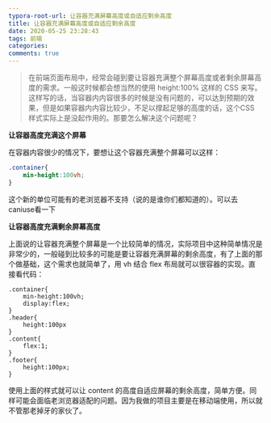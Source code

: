 ```yaml
---
typora-root-url: 让容器充满屏幕高度或自适应剩余高度
title: 让容器充满屏幕高度或自适应剩余高度
date: 2020-05-25 23:28:43
tags: 前端
categories:
comments: true
---
```


> 在前端页面布局中，经常会碰到要让容器充满整个屏幕高度或者剩余屏幕高度的需求。一般这时候都会想当然的使用 height:100% 这样的 CSS 来写。这样写的话，当容器内内容很多的时候是没有问题的，可以达到预期的效果，但是如果容器内内容比较少，不足以撑起足够的高度的话，这个CSS 样式实际上是没起作用的。那要怎么解决这个问题呢？

**让容器高度充满这个屏幕**

在容器内容很少的情况下，要想让这个容器充满整个屏幕可以这样：

```css
.container{    
	min-height:100vh;
}
```

这个新的单位可能有的老浏览器不支持（说的是谁你们都知道的）。可以去caniuse看一下

**让容器高度充满剩余屏幕高度**

上面说的让容器充满整个屏幕是一个比较简单的情况，实际项目中这种简单情况是非常少的，一般碰到比较多的可能是要让容器充满屏幕的剩余高度，有了上面的那个做基础，这个需求也就简单了，用 vh 结合 flex 布局就可以很容器的实现。直接看代码：

```
.container{    
	min-height:100vh;    
	display:flex;
}
.header{    
	height:100px
}
.content{    
	flex:1;
}
.footer{    
	height:100px;
}

```

使用上面的样式就可以让 content 的高度自适应屏幕的剩余高度，简单方便。同样可能会面临老浏览器适配的问题。因为我做的项目主要是在移动端使用，所以就不管那老掉牙的家伙了。